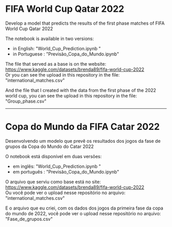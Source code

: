 # FIFA World Cup Qatar 2022
Develop a model that predicts the results of the first phase matches of FIFA World Cup Qatar 2022 

The notebook is available in two versions:
- in English: "World_Cup_Prediction.ipynb "
- in Portuguese : "Previsão_Copa_do_Mundo.ipynb"

The file that served as a base is on the website:
https://www.kaggle.com/datasets/brenda89/fifa-world-cup-2022  
Or you can see the upload in this repository in the file: "international_matches.csv"

And the file that I created with the data from the first phase of the 2022 world cup, you can see the upload in this repository in the file:
"Group_phase.csv"  

---

# Copa do Mundo da FIFA Catar 2022
Desenvolvendo um modelo que prevê os resultados dos jogos da fase de grupos da Copa do Mundo do Catar 2022  

O notebook está disponível em duas versões:
- em inglês: "World_Cup_Prediction.ipynb "
- em português : "Previsão_Copa_do_Mundo.ipynb"

O arquivo que serviu como base está no site:  
https://www.kaggle.com/datasets/brenda89/fifa-world-cup-2022  
Ou você pode ver o upload nesse repositório no arquivo: "international_matches.csv"

E o arquivo que eu criei, com os dados dos jogos da primeira fase da copa do mundo de 2022, você pode ver o upload nesse repositório no arquivo: 
"Fase_de_grupos.csv"
